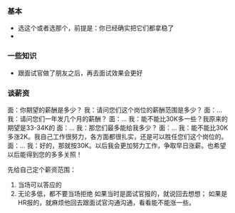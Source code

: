 ### 基本

* 选这个或者选那个，前提是：你已经确实把它们都拿稳了
* 

### 一些知识

* 跟面试官做了朋友之后，再去面试效果会更好

### 谈薪资

面：你期望的薪酬是多少？
我：请问您们这个岗位的薪酬范围是多少？
面：...
我：请问您们一年发几个月的薪酬？
面：...
我：能不能比30K多一些？我原来的期望是33-34K的
面：...
我：那您们最多能给我多少？
面：...
我：能不能比30K多涨2K。我自己工作很努力，各方面都很扎实，还是可以胜任您们这个岗位的。
面：...
我：好的，那就按30K。以后我会更加努力工作，争取早日涨薪。也希望以后能得到您的多多关照！

先给自己定个薪资范围：
1. 当场可以答应的
2. 无论多低，都不要当场拒绝
如果当时是面试官报的，就说回去想想；
如果是HR报的，就麻烦他回去跟面试官沟通沟通，看看能不能涨一些。
